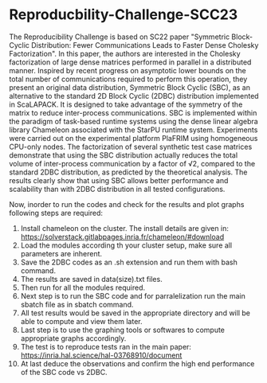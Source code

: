 # Reproducbility-Challenge-SCC23
The Reproducibility Challenge is based on SC22 paper "Symmetric Block-Cyclic Distribution: Fewer Communications Leads to Faster Dense Cholesky Factorization". In this paper, the authors are interested in the Cholesky factorization of large dense matrices performed in parallel in a distributed manner. Inspired by recent progress on asymptotic lower bounds on the total number of communications required to perform this operation, they present an original data distribution, Symmetric Block Cyclic (SBC), as an alternative to the standard 2D Block Cyclic (2DBC) distribution implemented in ScaLAPACK. It is designed to take advantage of the symmetry of the matrix to reduce inter-process communications. SBC is implemented within the paradigm of task-based runtime systems using the dense linear algebra library Chameleon associated with the StarPU runtime system. Experiments were carried out on the experimental platform PlaFRIM using homogeneous CPU-only nodes. The factorization of several synthetic test case matrices demonstrate that using the SBC distribution actually reduces the total volume of inter-process communication by a factor of √2, compared to the standard 2DBC distribution, as predicted by the theoretical analysis. The results clearly show that using SBC allows better performance and scalability than with 2DBC distribution in all tested configurations. 

Now, inorder to run the codes and check for the results and plot graphs following steps are required:

1. Install chameleon on the cluster. The install details are given in: https://solverstack.gitlabpages.inria.fr/chameleon/#download
2. Load the modules according th your cluster setup, make sure all parameters are inherent.
3. Save the 2DBC codes as an .sh extension and run them with bash command.
4. The results are saved in data(size).txt files.
5. Then run for all the modules required.
6. Next step is to run the SBC code and for parralelization run the main sbatch file as in sbatch command.
7. All test results would be saved in the appropriate directory and will be able to compute and view them later.
8. Last step is to use the graphing tools or softwares to compute appropriate graphs accordingly.
9. The test is to reproduce tests ran in the main paper: https://inria.hal.science/hal-03768910/document
10. At last deduce the observations and confirm the high end performance of the SBC code vs 2DBC.
